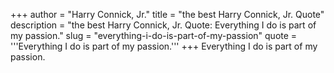+++
author = "Harry Connick, Jr."
title = "the best Harry Connick, Jr. Quote"
description = "the best Harry Connick, Jr. Quote: Everything I do is part of my passion."
slug = "everything-i-do-is-part-of-my-passion"
quote = '''Everything I do is part of my passion.'''
+++
Everything I do is part of my passion.
